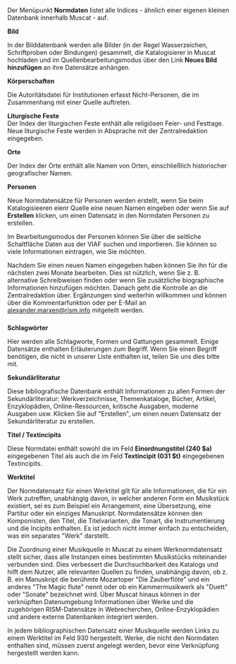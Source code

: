 Der Menüpunkt **Normdaten** listet alle Indices - ähnlich einer eigenen kleinen Datenbank innerhalb Muscat - auf.

**Bild**

In der Bilddatenbank werden alle Bilder (in der Regel Wasserzeichen, Schriftproben oder Bindungen) gesammelt, die Katalogisierer in Muscat hochladen und im Quellenbearbeitungsmodus über den Link **Neues Bild hinzufügen** an ihre Datensätze anhängen.

 

**Körperschaften**

Die Autoritätsdatei für Institutionen erfasst Nicht-Personen, die im Zusammenhang mit einer Quelle auftreten.

 

**Liturgische Feste**   
Der Index der  liturgischen Feste enthält alle religiösen Feier- und Festtage. Neue liturgische Feste werden in Absprache mit der Zentralredaktion eingegeben.

**Orte**

Der Index der Orte enthält alle Namen von Orten, einschließlich historischer geografischer Namen.

**Personen**

Neue Normdatensätze für Personen werden erstellt, wenn Sie beim Katalogisieeren eienr Quelle eine neuen Namen eingeben oder wenn Sie auf **Erstellen** klicken, um einen Datensatz in den Normdaten Personen zu erstellen.

Im Bearbeitungsmodus der Personen können Sie über die seitliche Schaltfläche Daten aus der VIAF suchen und importieren. Sie können so viele Informationen eintragen, wie Sie möchten.

Nachdem Sie einen neuen Namen eingegeben haben können Sie ihn für die nächsten zwei Monate bearbeiten. Dies ist nützlich, wenn Sie z. B. alternative Schreibweisen finden oder wenn Sie zusätzliche biographische Informationen hinzufügen möchten. Danach geht die Kontrolle an die Zentralredaktion über. Ergänzungen sind weiterhin willkommen und können über die Kommentarfunktion oder per E-Mail an alexander.marxen@rism.info mitgeteilt werden.

###  
**Schlagwörter**

Hier werden alle Schlagworte, Formen und Gattungen gesammelt. Einige Datensätze enthalten Erläuterungen zum Begriff. Wenn Sie einen Begriff benötigen, die nicht in unserer Liste enthalten ist, teilen Sie uns dies bitte mit.

 

**Sekundärliteratur**

Diese bibliografische Datenbank enthält Informationen zu allen Formen der Sekundärliteratur: Werkverzeichnisse, Themenkataloge, Bücher, Artikel, Enzyklopädien, Online-Ressourcen, kritische Ausgaben, moderne Ausgaben usw. Klicken Sie auf "Erstellen", um einen neuen Datensatz der Sekundärliteratur zu erstellen.

  

**Titel / Textincipits**

Diese Normdatei enthält sowohl die im Feld **Einordnungstitel (240 $a)** eingegebenen Titel als auch die im Feld **Textincipit (031 $t)** eingegebenen Textincipits.

**Werktitel**

Der Normdatensatz für einen Werktitel gilt für alle Informationen, die für ein Werk zutreffen, unabhängig davon, in welcher anderen Form ein Musikstück existiert, sei es zum Beispiel ein Arrangement, eine Übersetzung, eine Partitur oder ein einziges Manuskript. Normdatensätze können den Komponisten, den Titel, die Titelvarianten, die Tonart, die Instrumentierung und die Incipits enthalten. Es ist jedoch nicht immer einfach zu entscheiden, was ein separates "Werk" darstellt.

Die Zuordnung einer Musikquelle in Muscat zu einem Werknormdatensatz stellt sicher, dass alle Instanzen eines bestimmten Musikstücks miteinander verbunden sind. Dies verbessert die Durchsuchbarkeit des Katalogs und hilft dem Nutzer, alle relevanten Quellen zu finden, unabhängig davon, ob z. B. ein Manuskript die berühmte Mozartoper "Die Zauberflöte" und ein anderes "The Magic flute" nennt oder ob ein Kammermusikwerk als "Duett" oder "Sonate" bezeichnet wird. Über Muscat hinaus können in der verknüpften Datenumgebung Informationen über Werke und die zugehörigen RISM-Datensätze in Webrecherchen, Online-Enzyklopädien und andere externe Datenbanken integriert werden.

In jedem bibliographischen Datensatz einer Musikquelle werden Links zu einem Werktitel im Feld 930 hergestellt. Werke, die nicht den Normdaten enthalten sind, müssen zuerst angelegt werden, bevor eine Verknüpfung hergestellt werden kann.